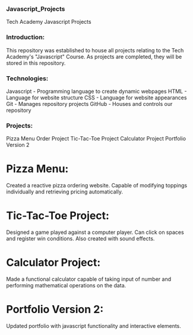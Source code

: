 ### Javascript_Projects
Tech Academy Javascript Projects


### Introduction: 
This repository was established to house all projects relating to the Tech Academy's "Javascript" Course. As projects are completed, they will be stored in this repository.

### Technologies:
Javascript - Programming language to create dynamic webpages
HTML - Language for website structure
CSS - Language for website appearances
Git - Manages repository projects
GitHub - Houses and controls our repository

### Projects:
Pizza Menu Order Project
Tic-Tac-Toe Project
Calculator Project
Portfolio Version 2

# Pizza Menu:
Created a reactive pizza ordering website. Capable of modifying toppings individually and retrieving pricing automatically.

# Tic-Tac-Toe Project:
Designed a game played against a computer player. Can click on spaces and register win conditions. Also created with sound effects.

# Calculator Project:
Made a functional calculator capable of taking input of number and performing mathematical operations on the data.

# Portfolio Version 2:
Updated portfolio with javascript functionality and interactive elements.

